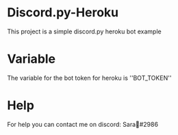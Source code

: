 # Discord.py-Heroku
This project is a simple discord.py heroku bot example

# Variable
The variable for the bot token for heroku is ''BOT_TOKEN''

# Help
For help you can contact me on discord: Sara💞#2986
